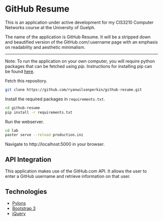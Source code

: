 GitHub Resume
=============

This is an application under active development for my CIS3210 Computer
Networks course at the University of Guelph.

The name of the application is GitHub Resume. It will be a stripped down
and beautified version of the GitHub.com/:username page with an emphasis
on readability and aesthetic minimalism.

------------

Note: To run the application on your own computer, you will require python packages
that can be fetched using *pip*. Instructions for installing pip can be found 
[here](http://pip.readthedocs.org/en/latest/installing.html).

Fetch this repository.
```bash
git clone https://github.com/ryanwilsonperkin/github-resume.git
```

Install the required packages in `requirements.txt`.
```bash
cd github-resume
pip install -r requirements.txt
```

Run the webserver.
```bash
cd lab
paster serve --reload production.ini
```

Navigate to http://localhost:5000 in your browser.

API Integration
---------------

This application makes use of the GitHub.com API. It allows the user to enter
a GitHub username and retrieve information on that user.

Technologies
------------
* [Pylons](http://www.pylonsproject.org/projects/pylons-framework/about)
* [Bootstrap 3](http://getbootstrap.com/)
* [jQuery](http://jquery.com/)
